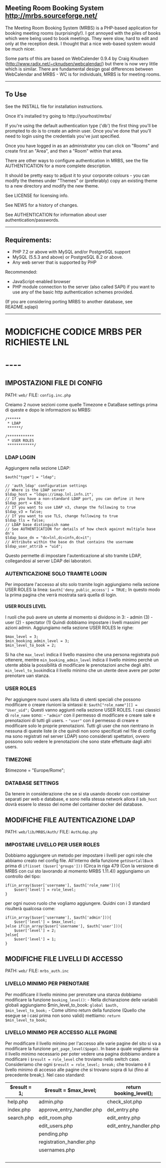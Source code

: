 Meeting Room Booking System
http://mrbs.sourceforge.net/
-------------------------------

The Meeting Room Booking System (MRBS) is a PHP-based application for
booking meeting rooms (surprisingly!). I got annoyed with the piles of books
which were being used to book meetings. They were slow, hard to edit and only
at the reception desk. I thought that a nice web-based system would be much
nicer.

Some parts of this are based on WebCalender 0.9.4 by Craig Knudsen
(http://www.radix.net/~cknudsen/webcalendar/) but there is now very little
which is similar. There are fundamental design goal differences between
WebCalendar and MRBS - WC is for individuals, MRBS is for meeting rooms.

------
To Use
------
See the INSTALL file for installation instructions.

Once it's installed try going to http://yourhost/mrbs/

If you're using the default authentication type ('db') the first thing you'll
be prompted to do is to create an admin user.  Once you've done that you'll
need to login using the credentials you've just specified.

Once you have logged in as an administrator you can click on "Rooms" and
create first an "Area", and then a "Room" within that area.

There are other ways to configure authentication in MRBS, see the
file AUTHENTICATION for a more complete description.

It should be pretty easy to adjust it to your corporate colours - you can
modify the themes under "Themes" or (preferably) copy an existing theme
to a new directory and modify the new theme.

See LICENSE for licensing info.

See NEWS for a history of changes.

See AUTHENTICATION for information about user authentication/passwords.

-------------
Requirements:
-------------
- PHP 7.2 or above with MySQL and/or PostgreSQL support
- MySQL (5.5.3 and above) or PostgreSQL 8.2 or above.
- Any web server that is supported by PHP

Recommended:
- JavaScript-enabled browser
- PHP module connection to the server (also called SAPI) if you want to use any
  of the basic http authentication schemes provided.

(If you are considering porting MRBS to another database, see README.sqlapi)


---

# MODICFICHE CODICE MRBS PER RICHIESTE LNL
# ----

## IMPOSTAZIONI FILE DI CONFIG
PATH: `web/`
FILE: `config.inc.php`

Creiamo 2 nuove sezioni come quelle Timezone e DataBase settings prima di queste e dopo le informazioni su MRBS:
```
/******
 * LDAP
 ******/
```
```
/************
 * USER ROLES
 ************/
```

### LDAP LOGIN
Aggiungere nella sezione LDAP:
```
$auth["type"] = "ldap";

// 'auth_ldap' configuration settings
// Where is the LDAP server
$ldap_host = "ldaps://imap.lnl.infn.it";
// If you have a non-standard LDAP port, you can define it here
$ldap_port = 636;
// If you want to use LDAP v3, change the following to true
$ldap_v3 = false;
// If you want to use TLS, change following to true
$ldap_tls = false;
// LDAP base distinguish name
// See AUTHENTICATION for details of how check against multiple base dn's
$ldap_base_dn = "dc=lnl,dc=infn,dc=it";
// Attribute within the base dn that contains the username
$ldap_user_attrib = "uid";
```
Questo permette di impostare l'autenticazione al sito tramite LDAP, collegandosi al server LDAP dei laboratori.

### AUTENTICAZIONE SOLO TRAMITE LOGIN
Per impostare l'accesso al sito solo tramite login aggiungiamo nella sezione USER ROLES la linea:
`$auth['deny_public_access'] = TRUE;`
In questo modo la prima pagina che verrà mostrata sarà quella di login.

#### USER ROLES LEVEL
I ruoli che può avere un utente al momento si dividono in 3:
    - admin (3)
    - user (2)
    - spectator (1)
Quindi dobbiamo impostare i livelli massimi per azioni admin. Aggiungiamo nella sezione USER ROLES le righe:
```
$max_level = 3;
$min_booking_admin_level = 3;
$min_level_to_book = 2;
```
Si ha che `max_level` indica il livello massimo che una persona registrata può ottenere, mentre `min_booking_admin_level`
indica il livello minimo perchè un utente abbia la possibilità di modificare le prenotazioni anche degli altri. 
`min_level_to_book`indica il livello minimo che un utente deve avere per poter prenotare uan stanza.

### USER ROLES
Per aggiungere nuovi users alla lista di utenti speciali che possono modificare o creare riunioni la sintassi è:
`$auth["role_name"][] = "User_uid";`
Questi vanno aggiunti nella sezione USER ROLES.
I casi classici di `role_name` sono:
    - `"admin"` con il permesso di modificare e creare sale e prenotazioni di tutti gli users.
    - `"user"` con il permesso di creare e modificare solo le proprie prenotazioni.
Tutti gli user che non rientrano in nessuna di queste liste (e che quindi non sono specificati nel file di config
ma sono registrati nel server LDAP) sono considerati spettatori, ovvero possono solo vedere le prenotazioni che sono
state effettuate dagli altri users.

### TIMEZONE
$timezone = "Europe/Rome";

### DATABASE SETTINGS
Da tenere in considerazione che se si sta usando docekr con container separati per web e database, e sono nella stessa
network allora il `$db_host` dovrà essere lo stesso del nome del container docker del database.

## MODIFICHE FILE AUTENTICAZIONE LDAP
PATH: `web/lib/MRBS/Auth/`
FILE: `AuthLdap.php`

### IMPOSTARE LIVELLO PER USER ROLES
Dobbiamo aggiungere un metodo per impostare i livelli per ogni role che abbiamo creato nel config file.
All'interno della funzione `getUserCallBack` prima di `if(isset ($user['groups']))` 
(Circa in riga 479 (Con la versione di MRBS con cui sto lavorando al momento MRBS 1.11.4)) aggiungiamo un controllo
del tipo:
```
if(in_array($user['username'], $auth['role_name'])){
    $user['level'] = role_level;
}
```
per ogni nuovo ruolo che vogliamo aggiungere. Quidni con i 3 standard risulterà qualcosa come:
```
if(in_array($user['username'], $auth['admin'])){
    $user['level'] = $max_level;
}else if(in_array($user['username'], $auth['user'])){
    $user['level'] = 2;
}else{
    $user['level'] = 1;
}
```

## MODIFICHE FILE LIVELLI DI ACCESSO
PATH: `web/`
FILE: `mrbs_auth.inc`

### LIVELLO MINIMO PER PRENOTARE
Per modificare il livello minimo per prenotare una stanza dobbiamo modificare la funzione `booking_level()`:
    - Nella dichiarazione delle variabili globali aggiungiamo $min_level_to_book: `global $auth, $min_level_to_book;`
    - Come ultimo return della funzione (Quello che esegue se i casi prima non sono validi) mettiamo: `return $min_level_to_book;`

### LIVELLO MINIMO PER ACCESSO ALLE PAGINE
Per modificare il livello minimo per l'accesso alle varie pagine del sito si va a modificare la funzione `get_page_level($page)`.
In base a quale vogliamo sia il livello minimo necessario per poter vedere una pagina dobbiamo andare a modificare i `$result = role_level`
che troviamo nello switch case. Consideriamo che ogni  `$result = role_level; break;` che troviamo è il livello minimo di accesso
alle pagine che si trovano sopra di lui (fino al precedente break;).
Nel caso standard:

|$result = 1;| $result = $max_level; | return booking_level(); | $result = $max_level; |
|----------|----------|----------|----------|
| help.php | admin.php | check_slot.php | add.php |
| index.php | approve_entry_handler.php | del_entry.php | del.php |
| search.php | edit_room.php | edit_entry.php | del_entries.php |
|  | edit_users.php | edit_entry_handler.php | edit_area.php |
|  | pending.php |  | edit_room_handler.php |
|  | registration_handler.php | | import.php |
|  | usernames.php |  | kiosk.php |
|  |  |  | report.php |
